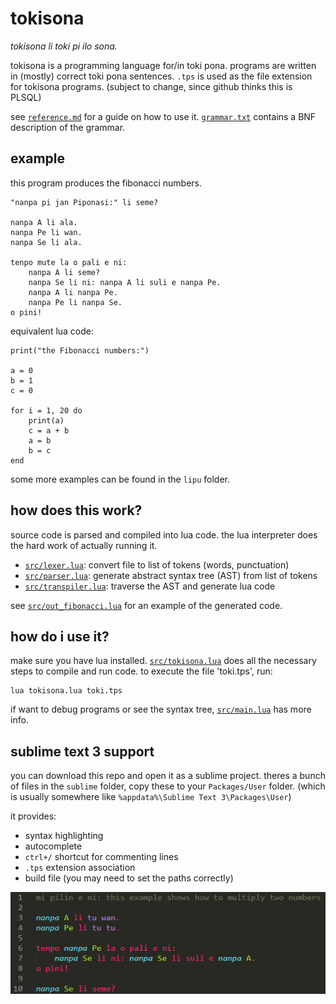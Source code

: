 # tokisona
_tokisona li toki pi ilo sona._

tokisona is a programming language for/in toki pona. programs are written in (mostly) correct toki pona sentences. `.tps` is used as the file extension for tokisona programs. (subject to change, since github thinks this is PLSQL)

see [`reference.md`](reference.md) for a guide on how to use it. [`grammar.txt`](grammar.txt) contains a BNF description of the grammar.

## example
this program produces the fibonacci numbers.

	"nanpa pi jan Piponasi:" li seme?

	nanpa A li ala.
	nanpa Pe li wan.
	nanpa Se li ala.

	tenpo mute la o pali e ni:
		nanpa A li seme?
		nanpa Se li ni: nanpa A li suli e nanpa Pe.
		nanpa A li nanpa Pe.
		nanpa Pe li nanpa Se.
	o pini!

equivalent lua code:

	print("the Fibonacci numbers:")

	a = 0
	b = 1
	c = 0

	for i = 1, 20 do
		print(a)
		c = a + b
		a = b
		b = c
	end

some more examples can be found in the `lipu` folder.

## how does this work?
source code is parsed and compiled into lua code. the lua interpreter does the hard work of actually running it.

 * [`src/lexer.lua`](src/lexer.lua): convert file to list of tokens (words, punctuation)
 * [`src/parser.lua`](src/parser.lua): generate abstract syntax tree (AST) from list of tokens
 * [`src/transpiler.lua`](src/transpiler.lua): traverse the AST and generate lua code

see [`src/out_fibonacci.lua`](src/out_fibonacci.lua) for an example of the generated code.

## how do i use it?
make sure you have lua installed. [`src/tokisona.lua`](src/tokisona.lua) does all the necessary steps to compile and run code. to execute the file 'toki.tps', run:

	lua tokisona.lua toki.tps

if want to debug programs or see the syntax tree, [`src/main.lua`](src/main.lua) has more info.

## sublime text 3 support
you can download this repo and open it as a sublime project.
theres a bunch of files in the `sublime` folder, copy these to your `Packages/User` folder. (which is usually somewhere like `%appdata%\Sublime Text 3\Packages\User`)

it provides:
* syntax highlighting
* autocomplete
* `ctrl+/` shortcut for commenting lines
* `.tps` extension association
* build file (you may need to set the paths correctly)

![syntax highlighting](syntax_highlight.png)
